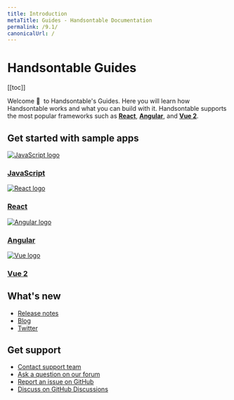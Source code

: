 ```yaml
---
title: Introduction
metaTitle: Guides - Handsontable Documentation
permalink: /9.1/
canonicalUrl: /
---
```


# Handsontable Guides

[[toc]]

Welcome 👋&nbsp; to Handsontable's Guides. Here you will learn how Handsontable works and what you can build with it. Handsontable supports the most popular frameworks such as **[React](@/guides/integrate-with-react/react-simple-example.md)**, **[Angular](@/guides/integrate-with-angular/angular-simple-example.md)**, and **[Vue 2](@/guides/integrate-with-vue/vue-simple-example.md)**.

## Get started with sample apps

<div class="row-items-container">
    <a href="/docs/9.1/hello-world" class="row-item">
     <img class="integration-framework-logo" src="/docs/9.1/img/pages/introduction/javascript.svg" alt="JavaScript logo" />
     <h3>JavaScript</h3>
    </a>

   <a href="/docs/9.1/react-simple-example" class="row-item">
   <img class="integration-framework-logo" src="/docs/9.1/img/pages/introduction/react.svg" alt="React logo" />
    <h3>React</h3>
   </a>

   <a href="/docs/9.1/angular-simple-example" class="row-item">
    <img class="integration-framework-logo" src="/docs/9.1/img/pages/introduction/angular.svg" alt="Angular logo" />
    <h3>Angular</h3>
   </a>

   <a href="/docs/9.1/vue-simple-example" class="row-item">
    <img class="integration-framework-logo" src="/docs/9.1/img/pages/introduction/vue.svg" alt="Vue logo" />
    <h3>Vue 2</h3>
   </a>
</div>

## What's new

- [Release notes](@/guides/upgrade-and-migration/release-notes.md)
- [Blog](https://handsontable.com/blog)
- [Twitter](https://twitter.com/handsontable)

## Get support

- [Contact support team](https://handsontable.com/contact?category=technical_support)
- [Ask a question on our forum](https://forum.handsontable.com)
- [Report an issue on GitHub](https://github.com/handsontable/handsontable/issues)
- [Discuss on GitHub Discussions](https://github.com/handsontable/handsontable/discussions)
